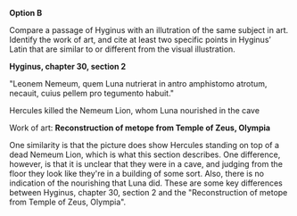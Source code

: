 **Option B**

Compare a passage of Hyginus with an illutration of the same subject in art. Identify the work of art, and cite at least two specific points in Hyginus’ Latin that are similar to or different from the visual illustration.

**Hyginus, chapter 30, section 2**

"Leonem Nemeum, quem Luna nutrierat in antro amphistomo atrotum, necauit, cuius pellem pro tegumento habuit."

Hercules killed the Nemeum Lion, whom Luna nourished in the cave

Work of art: **Reconstruction of metope from Temple of Zeus, Olympia**

One similarity is that the picture does show Hercules standing on top of a dead Nemeum Lion, which is what this section describes. One difference, however, is that it is unclear that they were in a cave, and judging from the floor they look like they're in a building of some sort. Also, there is no indication of the nourishing that Luna did. These are some key differences between Hyginus, chapter 30, section 2 and the "Reconstruction of metope from Temple of Zeus, Olympia".
